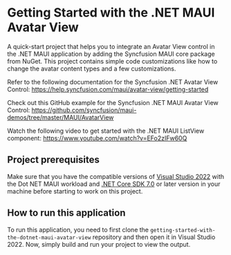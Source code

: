 # Getting Started with the .NET MAUI Avatar View 
A quick-start project that helps you to integrate an Avatar View control in the .NET MAUI application by adding the Syncfusion MAUI core package from NuGet. This project contains simple code customizations like how to change the avatar content types and a few customizations.

Refer to the following documentation for the Syncfusion .NET Avatar View Control: 
https://help.syncfusion.com/maui/avatar-view/getting-started

Check out this GitHub example for the Syncfusion .NET MAUI Avatar View Control: 
https://github.com/syncfusion/maui-demos/tree/master/MAUI/AvatarView

Watch the following video to get started with the .NET MAUI ListView component:
https://www.youtube.com/watch?v=EFo2zIFw60Q

## Project prerequisites
Make sure that you have the compatible versions of [Visual Studio 2022](https://visualstudio.microsoft.com/downloads/ ) with the Dot NET MAUI workload and [.NET Core SDK 7.0](https://dotnet.microsoft.com/en-us/download/dotnet/7.0) or later version in your machine before starting to work on this project.

## How to run this application
To run this application, you need to first clone the `getting-started-with-the-dotnet-maui-avatar-view` repository and then open it in Visual Studio 2022. Now, simply build and run your project to view the output.